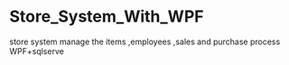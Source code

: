 # Store_System_With_WPF
 store system manage the items ,employees ,sales and purchase process WPF+sqlserve
